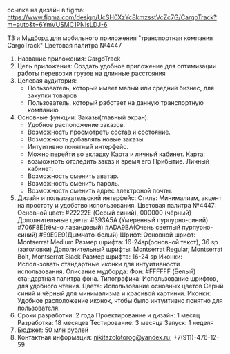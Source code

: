 ссылка на дизайн в figma: https://www.figma.com/design/UcSH0XzYc8kmzsstVcZc7G/CargoTrack?m=auto&t=6YmVUSMC1PNIsLDJ-6

ТЗ и Мудборд для мобильного приложения "транспортная компания CargoTrack" Цветовая палитра №4447
1. Название приложения: CargoTrack
2. Цель приложения: Создать удобное приложение для оптимизации работы перевозки грузов на длинные расстояния
3. Целевая аудитория:
    -  Пользователь, который имеет малый или средний бизнес, для закупки товаров
    -  Пользователь, который работает на данную транспортную компанию 
4. Основные функции:
  Заказы(главный экран):
    -  Удобное расположение заказов.
    -  Возможность просмотреть состав и состояние.
    -  Возможность добавлять новые заказы.
    -  Интуитивно понятный интерфейс.
    -  Можно перейти во вкладку Карта и личный кабинет.
  Карта:
    -   возможноть отследить заказ и время его Прибытие.
  Личный кабинет:
    -  Возможность сменить аватар.
    -  Возможность сменить пароль.
    -  Возможность сменить адрес электроной почты.
5. Дизайн и пользовательский интерфейс:
  Стиль:  Минимализм, акцент на простоту и удобство использования.
  Цветовая палитра №4447:
Основной цвет:  #22222E (Серый синий), 000000 (чёрный)
Дополнительные цвета: #393A5A (Умеренный пурпурно-синий) #706F8E(тёмно лавандовый) #ADA9BA(Очень светлый пурпурно-синий) #E9E9E9(Дымчато-белый)
Шрифт:
Основной шрифт:  Montserrat Medium
Размер шрифта: 16-24sp(основной текст), 36 sp (заголовки)
Дополнительный шрифты: Montserrat Regular, Montserrat Bolt, Montserrat Black
Размер шрифта: 16-24 sp
Иконки: Использовать стандартные иконки  для интуитивности использования.
Описание мудборда:
Фон:  #FFFFFF (Белый) стандартная палитра фона.
Типографика: Использование шрифтов, для удобного чтения.
Цвета: Использование основных цветов Серый синий и чёрный для минимализма и красивой картинки.
Иконки: Удобное расположение иконок, чтобы было интуитивно понятно для пользователя.
8. Сроки разработки: 2 года
Проектирование и дизайн: 1 месяц
Разработка:  18 месяцев
Тестирование:  3 месяца
Запуск:  1 неделя
9. Бюджет: 50 млн рублей
10. Контактная информация: nikitazolotorog@yandex.ru; +7(911)-476-12-59
